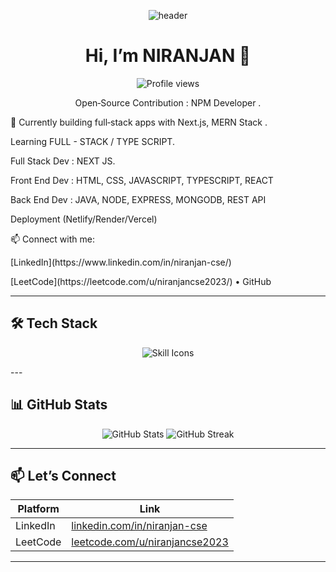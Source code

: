 <p align="center">
  <img src="https://capsule-render.vercel.app/api?text=Hey%20There!👋&animation=fadeIn&type=waving&color=gradient&height=120" alt="header"/>
</p>

<h1 align="center">Hi, I’m NIRANJAN 👋</h1>

<p align="center">
  <img src="https://komarev.com/ghpvc/?username=niranjan20rc&style=flat-square&color=blue" alt="Profile views"/>
</p>

<p align="center">
  Open‑Source Contribution :  NPM  Developer .
</p>

🔭 Currently building full‑stack apps with Next.js, MERN Stack .  
<p>
Learning FULL - STACK / TYPE SCRIPT.  
</p> 
<p>
Full Stack Dev : NEXT JS.
</p>
<p>
 Front End Dev  : HTML, CSS, JAVASCRIPT, TYPESCRIPT, REACT
</p>
<p>
 Back End Dev   : JAVA, NODE, EXPRESS, MONGODB, REST API
</p>
 <p>
   Deployment (Netlify/Render/Vercel)
<p>  
📫 Connect with me:<p>[LinkedIn](https://www.linkedin.com/in/niranjan-cse/)</p>
<p>[LeetCode](https://leetcode.com/u/niranjancse2023/) • GitHub</p>

---

## 🛠️ Tech Stack

<p align="center">
  <img src="https://skillicons.dev/icons?i=java,html,css,js,ts,react,nodejs,express,mongodb,nextjs,reactnative,netlify,render,vercel&theme=light" alt="Skill Icons"/>
</p>
---

## 📊 GitHub Stats

<p align="center">
  <img src="https://github-readme-stats.vercel.app/api?username=niranjan20rc&show_icons=true&theme=radical" alt="GitHub Stats"/>
  <img src="https://github-readme-streak-stats.herokuapp.com/?user=niranjan20rc&theme=radical" alt="GitHub Streak"/>
</p>

---

## 📫 Let’s Connect

| Platform    | Link |
|-------------|------|
| LinkedIn    | [linkedin.com/in/niranjan-cse](https://www.linkedin.com/in/niranjan-cse/) |
| LeetCode    | [leetcode.com/u/niranjancse2023](https://leetcode.com/u/niranjancse2023/) |


---

